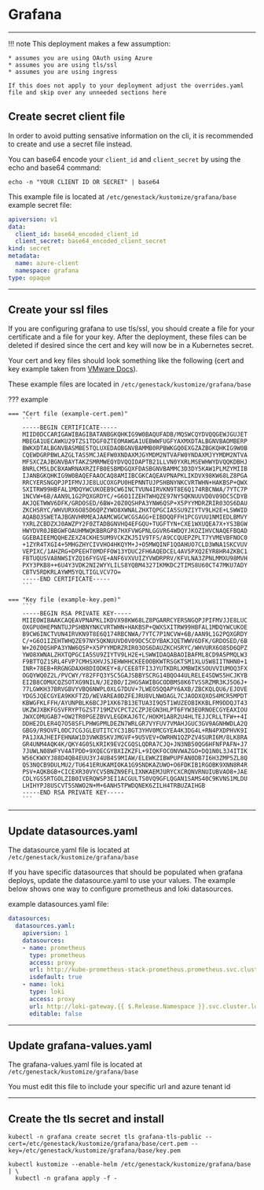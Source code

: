 # Grafana

---

!!! note
    This deployment makes a few assumption:

    * assumes you are using OAuth using Azure
    * assumes you are using tls/ssl
    * assumes you are using ingress

    If this does not apply to your deployment adjust the overrides.yaml file and skip over any unneeded sections here

## Create secret client file

In order to avoid putting sensative information on the cli, it is recommended to create and use a secret file instead.

You can base64 encode your `client_id` and `client_secret` by using the echo and base64 command:

``` shell
echo -n "YOUR CLIENT ID OR SECRET" | base64
```

This example file is located at `/etc/genestack/kustomize/grafana/base`
example secret file:

``` yaml
apiversion: v1
data:
  client_id: base64_encoded_client_id
  client_secret: base64_encoded_client_secret
kind: secret
metadata:
  name: azure-client
  namespace: grafana
type: opaque
```

---

## Create your ssl files

If you are configuring grafana to use tls/ssl, you should create a file for your certificate and a file for your key.  After the deployment, these files can be deleted if desired since the cert and key will now be in a Kubernetes secret.

Your cert and key files should look something like the following (cert and key example taken from [VMware Docs](https://docs.vmware.com/en/VMware-NSX-Data-Center-for-vSphere/6.4/com.vmware.nsx.admin.doc/GUID-BBC4804F-AC54-4DD2-BF6B-ECD2F60083F6.html "VMware Docs")).

These example files are located in `/etc/genestack/kustomize/grafana/base`

??? example

    === "Cert file (example-cert.pem)"
        ```
        -----BEGIN CERTIFICATE-----
        MIID0DCCARIGAWIBAGIBATANBGKQHKIG9W0BAQUFADB/MQSWCQYDVQQGEWJGUJET
        MBEGA1UECAWKU29TZS1TDGF0ZTEOMAWGA1UEBWWFUGFYAXMXDTALBGNVBAOMBERP
        BWKXDTALBGNVBASMBE5TQLUXEDAOBGNVBAMMB0RPBWKGQ0EXGZAZBGKQHKIG9W0B
        CQEWDGRPBWLAZGLTAS5MCJAEFW0XNDAXMJGYMDM2NTVAFW0YNDAXMJYYMDM2NTVA
        MFSXCZAJBGNVBAYTAKZSMRMWEQYDVQQIDAPTB21LLVN0YXRLMSEWHWYDVQQKDBHJ
        BNRLCM5LDCBXAWRNAXRZIFB0ESBMDGQXFDASBGNVBAMMC3D3DY5KAW1PLMZYMIIB
        IJANBGKQHKIG9W0BAQEFAAOCAQ8AMIIBCGKCAQEAVPNAPKLIKDVX98KW68LZ8PGA
        RRCYERSNGQPJPIFMVJJE8LUCOXGPU0HEPNNTUJPSHBNYNKCVRTWHN+HAKBSP+QWX
        SXITRW99HBFAL1MDQYWCUKOEB9CW6INCTVUN4IRVKN9T8E6Q174RBCNWA/7YTC7P
        1NCVW+6B/AAN9L1G2PQXGRDYC/+G6O1IZEHTWHQZE97NY5QKNUUVD0V09DC5CDYB
        AKJQETWWV6DFK/GRDOSED/6BW+20Z0QSHPA3YNW6QSP+X5PYYMDRZRIR03OS6DAU
        ZKCHSRYC/WHVURX6O85D6QPZYWO8XWNALZHXTQPGCIA5SU9ZIYTV9LH2E+LSWWID
        AQABO3SWETAJBGNVHRMEAJAAMCWGCWCGSAGG+EIBDQQFFH1PCGVUU1NMIEDLBMVY
        YXRLZCBDZXJ0AWZPY2F0ZTADBGNVHQ4EFGQU+TUGFTYN+CXE1WXUQEA7X+YS3BGW
        HWYDVR0JBBGWFOAUHMWQKBBRGP87HXFVWGPNLGGVR64WDQYJKOZIHVCNAQEFBQAD
        GGEBAIEEMQQHEZEXZ4CKHE5UM9VCKZKJ5IV9TFS/A9CCQUEPZPLT7YVMEVBFNOC0
        +1ZYR4TXGI4+5MHGZHYCIVVHO4HKQYM+J+O5MWQINF1QOAHUO7CLD3WNA1SKCVUV
        VEPIXC/1AHZRG+DPEEHT0MDFFOW13YDUC2FH6AQEDCEL4AV5PXQ2EYR8HR4ZKBC1
        FBTUQUSVA8NWSIYZQ16FYGVE+ANF6VXVUIZYVWDRPRV/KFVLNA3ZPNLMMXU98MVH
        PXY3PKB8++6U4Y3VDK2NI2WYYLILS8YQBM4327IKMKDC2TIMS8U60CT47MKU7ADY
        CBTV5RDKRLAYWM5YQLTIGLVCV7O=
        -----END CERTIFICATE-----
        ```

    === "Key file (example-key.pem)"
        ```
        -----BEGIN RSA PRIVATE KEY-----
        MIIEOWIBAAKCAQEAVPNAPKLIKDVX98KW68LZ8PGARRCYERSNGQPJPIFMVJJE8LUC
        OXGPU0HEPNNTUJPSHBNYNKCVRTWHN+HAKBSP+QWXSXITRW99HBFAL1MDQYWCUKOE
        B9CW6INCTVUN4IRVKN9T8E6Q174RBCNWA/7YTC7P1NCVW+6B/AAN9L1G2PQXGRDY
        C/+G6O1IZEHTWHQZE97NY5QKNUUVD0V09DC5CDYBAKJQETWWV6DFK/GRDOSED/6B
        W+20Z0QSHPA3YNW6QSP+X5PYYMDRZRIR03OS6DAUZKCHSRYC/WHVURX6O85D6QPZ
        YWO8XWNALZHXTQPGCIA5SU9ZIYTV9LH2E+LSWWIDAQABAOIBAFML8CD9A5PMQLW3
        F9BTTQZ1SRL4FVP7CMHSXHVJSJEHWHHCKEE0OBKWTRSGKTSM1XLU5W8IITNHN0+1
        INR+78EB+RRGNGDAXH8DIODKEY+8/CEE8TFI3JYUTKDRLXMBWIKSOUVVIUMOQ3FX
        OGQYWQ0Z2L/PVCWY/Y82FFQ3YSC5GAJSBBYSCRG14BQO44ULRELE4SDWS5HCJKYB
        EI2B8COMUCQZSOTXG9NILN/JE2BO/I2HGSAWIBGCODBMS8K6TVSSRZMR3KJ5O6J+
        77LGWKH37BRVGBVYVBQ6NWPL0XLG7DUV+7LWEO5QQAPY6AXB/ZBCKQLQU6/EJOVE
        YDG5JQECGYEA9KKFTZD/WEVAREA0DZFEJRU8VLNWOAGL7CJAODXQXOS4MCR5MPDT
        KBWGFKLFFH/AYUNPBLK6BCJP1XK67B13ETUA3I9Q5T1WUZEOBIKKBLFM9DDQJT43
        UKZWJXBKFGSVFRYPTGZST719MZVCPCT2CZPJEGN3HLPT6FYW3EORNOECGYEAXIOU
        JWXCOMUGAB7+OW2TR0PGEZBVVLEGDKAJ6TC/HOKM1A8R2U4HLTEJJCRLLTFW++4I
        DDHE2DLER4Q7O58SFLPHWGPMLDEZN7WRLGR7VYFUV7VMAHJGUC3GV9AGNHWDLA2Q
        GBG9/R9OVFL0DC7CGJGLEUTITCYC31BGT3YHV0MCGYEA4K3DG4L+RN4PXDPHVK9I
        PA1JXAJHEIFEHNAW1D3VWKBSKVJMGVF+9U5VEV+OWRHN1QZPZV4SURI6M/8LK8RA
        GR4UNM4AQK4K/QKY4G05LKRIK9EV2CGQSLQDRA7CJQ+JN3NB50QG6HFNFPAFN+J7
        7JUWLN08WFYV4ATPDD+9XQECGYBXIZKZFL+9IQKFOCONVWAZGO+DQ1N0L3J4ITIK
        W56CKWXYJ88D4QB4EUU3YJ4UB4S9MIAW/ELEWKZIBWPUPFAN0DB7I6H3ZMP5ZL8Q
        QS3NQCB9DULMU2/TU641ERUKAMIOKA1G9SNDKAZUWO+O6FDKIB1RGOBK9XNN8R4R
        PSV+AQKBGB+CICEXR30VYCV5BNZN9EFLIXNKAEMJURYCXCRQNVRNUIUBVAO8+JAE
        CDLYGS5RTGOLZIB0IVERQWSP3EI1ACGULTS0VQ9GFLQGAN1SAMS40C9KVNS1MLDU
        LHIHYPJ8USCVT5SNWO2N+M+6ANH5TPWDQNEK6ZILH4TRBUZAIHGB
        -----END RSA PRIVATE KEY-----
        ```

---

## Update datasources.yaml

The datasource.yaml file is located at `/etc/genestack/kustomize/grafana/base`

If you have specific datasources that should be populated when grafana deploys, update the datasource.yaml to use your values.  The example below shows one way to configure prometheus and loki datasources.

example datasources.yaml file:

``` yaml
datasources:
  datasources.yaml:
    apiversion: 1
    datasources:
    - name: prometheus
      type: prometheus
      access: proxy
      url: http://kube-prometheus-stack-prometheus.prometheus.svc.cluster.local:9090
      isdefault: true
    - name: loki
      type: loki
      access: proxy
      url: http://loki-gateway.{{ $.Release.Namespace }}.svc.cluster.local:80
      editable: false
```

---

## Update grafana-values.yaml

The grafana-values.yaml file is located at `/etc/genestack/kustomize/grafana/base`

You must edit this file to include your specific url and azure tenant id

---

## Create the tls secret and install

``` shell
kubectl -n grafana create secret tls grafana-tls-public --cert=/etc/genestack/kustomize/grafana/base/cert.pem --key=/etc/genestack/kustomize/grafana/base/key.pem

kubectl kustomize --enable-helm /etc/genestack/kustomize/grafana/base | \
  kubectl -n grafana apply -f -
```
